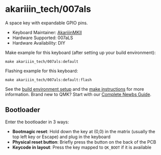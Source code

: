 # akariiin_tech/007als

<!-- ![akariiin_tech/007als](imgur.com image replace me!) -->

A space key with expandable GPIO pins.

* Keyboard Maintainer: [AkariiinMKII](https://github.com/AkariiinMKII)
* Hardware Supported: 007aLS
* Hardware Availability: DIY

Make example for this keyboard (after setting up your build environment):

    make akariiin_tech/007als:default

Flashing example for this keyboard:

    make akariiin_tech/007als:default:flash

See the [build environment setup](https://docs.qmk.fm/#/getting_started_build_tools) and the [make instructions](https://docs.qmk.fm/#/getting_started_make_guide) for more information. Brand new to QMK? Start with our [Complete Newbs Guide](https://docs.qmk.fm/#/newbs).

## Bootloader

Enter the bootloader in 3 ways:

* **Bootmagic reset**: Hold down the key at (0,0) in the matrix (usually the top left key or Escape) and plug in the keyboard
* **Physical reset button**: Briefly press the button on the back of the PCB
* **Keycode in layout**: Press the key mapped to `QK_BOOT` if it is available
